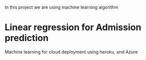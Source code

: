 In this project we are using machine learning algorithm 
# Linear regression for Admission prediction
Machine learning for cloud deployment using heroku, and Azure
 
